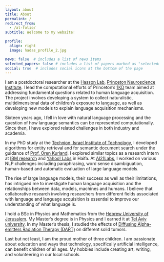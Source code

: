 ```yaml
---
layout: about
title: About
permalink: /
redirect_from:
  - /al-folio/
subtitle: Welcome to my website!

profile:
  align: right
  image: hadas_profile_2.jpg

news: false  # includes a list of news items
selected_papers: false # includes a list of papers marked as "selected={true}"
social: true  # includes social icons at the bottom of the page
---
```


I am a postdoctoral researcher at the [Hasson Lab](https://www.hassonlab.com/home), [Princeton Neuroscience Institute](https://pni.princeton.edu/). I lead the computational efforts of Princeton’s [1KD](https://wellcomeleap.org/1kd/) team aimed at addressing fundamental questions related to human language acquisition. The project involves developing a system to collect naturalistic, multidimensional data of children’s exposure to language, as well as developing new models to explain language acquisition mechanisms. 

Sixteen years ago, I fell in love with natural language processing and the question of how language semantics can be represented computationally. Since then, I have explored related challenges in both industry and academia. 

In my PhD study at the [Technion, Israel Institute of Technology](https://www.technion.ac.il/en/home-2/), I developed algorithms for entity retrieval and for semantic document search under the guidance of [Prof. Oren Kurland](https://iew3.technion.ac.il/~kurland/). I explored similar topics as a research intern at [IBM research](https://research.ibm.com/labs/haifa/) and [Yahoo! Labs](https://research.yahoo.com/) in Haifa. At [AI21Labs](https://www.ai21.com/), I worked on various NLP challenges including paraphrasing, word sense disambiguation, human-based and automatic evaluation of large language models. 

The rise of large language models, their success as well as their limitations, has intrigued me to investigate human language acquisition and the relationships between data, models, machines and humans. I believe that collaborative research involving researchers from different fields associated with language and language acquisition is essential to improve our understanding of what language is.
 
I hold a BSc in Physics and Mathematics from the [Hebrew University of Jerusalem](https://en.huji.ac.il/en). My Master’s degree is in Physics and I earned it at [Tel Aviv university](https://english.tau.ac.il/). In my Master’s thesis, I 
studied the effects of [Diffusing Alpha-emitters Radiation Therapy (DART)](https://www.alphatau.com/) on different solid tumors.

Last but not least, I am the proud mother of three children. I am passionate about education and ways that technology, specifically artificial intelligence, can benefit children of all ages. My hobbies include creating art, writing, and volunteering in our local schools.


